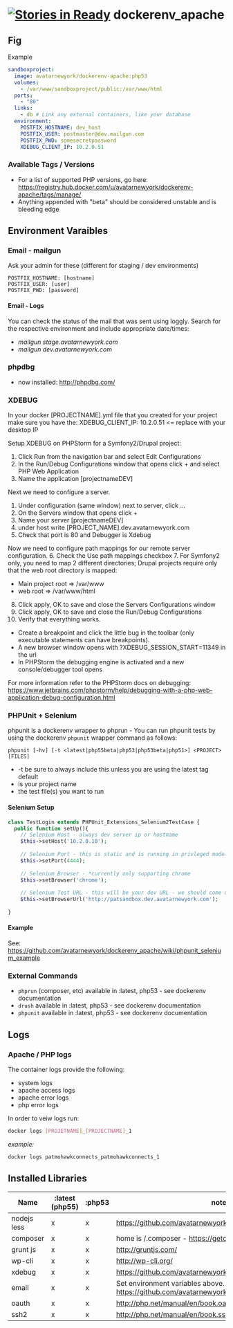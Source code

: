 [![Stories in Ready](https://badge.waffle.io/avatarnewyork/dockerenv_apache.png?label=ready&title=Ready)](https://waffle.io/avatarnewyork/dockerenv_apache)
dockerenv_apache
================

## Fig
Example
```yml
sandboxproject:
  image: avatarnewyork/dockerenv-apache:php53
  volumes:
    - /var/www/sandboxproject/public:/var/www/html
  ports:
    - "80"
  links: 
    - db # Link any external containers, like your database
  environment:
    POSTFIX_HOSTNAME: dev_host
    POSTFIX_USER: postmaster@dev.mailgun.com
    POSTFIX_PWD: somesecretpassword
    XDEBUG_CLIENT_IP: 10.2.0.51
```

### Available Tags / Versions
* For a list of supported PHP versions, go here: https://registry.hub.docker.com/u/avatarnewyork/dockerenv-apache/tags/manage/
* Anything appended with "beta" should be considered unstable and is bleeding edge

## Environment Varaibles
### Email - mailgun
Ask your admin for these (different for staging / dev environments)
```
POSTFIX_HOSTNAME: [hostname]
POSTFIX_USER: [user]
POSTFIX_PWD: [password]
```

#### Email - Logs
You can check the status of the mail that was sent using loggly.  Search for the respective environment and include appropriate date/times:
* _*mailgun stage.avatarnewyork.com*_
* _*mailgun dev.avatarnewyork.com*_

### phpdbg 
* now installed: http://phpdbg.com/

### XDEBUG
In your docker [PROJECTNAME].yml file that you created for your project make sure you have the:
XDEBUG_CLIENT_IP: 10.2.0.51 <= replace with your desktop IP

Setup XDEBUG on PHPStorm for a Symfony2/Drupal project:
1. Click Run from the navigation bar and select Edit Configurations
2. In the Run/Debug Configurations window that opens click + and select PHP Web Application
3. Name the application [projectnameDEV]

Next we need to configure a server.
1. Under configuration (same window) next to server, click ...
2. On the Servers window that opens click +
3. Name your server [projectnameDEV]
4. under host write [PROJECT_NAME].dev.avatarnewyork.com
5. Check that port is 80 and Debugger is Xdebug

Now we need to configure path mappings for our remote server configuration.
6. Check the Use path mappings checkbox
7. For Symfony2 only, you need to map 2 different directories; Drupal projects require only that the web root directory is mapped:
   - Main project root => /var/www
   - web root => /var/www/html
8. Click apply, OK to save and close the Servers Configurations window
9. Click apply, OK to save and close the Run/Debug Configurations
10. Verify that everything works. 
   - Create a breakpoint and click the little bug in the toolbar (only executable statements can have breakpoints).
   - A new browser window opens with ?XDEBUG_SESSION_START=11349 in the url
   - In PHPStorm the debugging engine is activated and a new console/debugger tool opens

For more information refer to the PHPStorm docs on debugging:
https://www.jetbrains.com/phpstorm/help/debugging-with-a-php-web-application-debug-configuration.html

### PHPUnit + Selenium
phpunit is a dockerenv wrapper to phprun - You can run phpunit tests by using the dockerenv `phpunit` wrapper command as follows:

`phpunit [-hv] [-t <latest|php55beta|php53|php53beta|php51>] <PROJECT> [FILES]`

* -t be sure to always include this unless you are using the latest tag default
* <PROJECT> is your project name
* <FILES> the test file(s) you want to run

#### Selenium Setup
```php
class TestLogin extends PHPUnit_Extensions_Selenium2TestCase {
  public function setUp(){
    // Selenium Host - always dev server ip or hostname
    $this->setHost('10.2.0.10');
	
	// Selenium Port - this is static and is running in privleged mode (will always be 4444)
    $this->setPort(4444);
	
	// Selenium Browser - *currently only supporting chrome
    $this->setBrowser('chrome');
	
	// Selenium Test URL - this will be your dev URL - we should come up with a way to make this dynamic
    $this->setBrowserUrl('http://patsandbox.dev.avatarnewyork.com');
	
}
```

#### Example

See: https://github.com/avatarnewyork/dockerenv_apache/wiki/phpunit_selenium_example

### External Commands
* `phprun` (composer, etc) available in :latest, php53 - see dockerenv documentation
* `drush` available in :latest, php53 - see dockerenv documentation
* `phpunit` available in :latest, php53 - see dockerenv documentation

## Logs

### Apache / PHP logs
The container logs provide the following:
* system logs
* apache access logs
* apache error logs
* php error logs

In order to veiw logs run:
```bash
docker logs [PROJETNAME]_[PROJECTNAME]_1
```

_*example:*_
```bash
docker logs patmohawkconnects_patmohawkconnects_1
```


## Installed Libraries

Name        | :latest (php55) | :php53 | notes
------------|-----------------|--------|--------
nodejs less | x               | x      | https://github.com/avatarnewyork/dockerenv_apache/issues/6
composer    | x               | x      | home is /.composer - https://getcomposer.org/
grunt js    | x               | x      | http://gruntjs.com/
wp-cli      | x               | x      | http://wp-cli.org/
xdebug      | x               | x      | https://github.com/avatarnewyork/dockerenv_apache/issues/8
email       | x               | x      | Set environment variables above.  See https://github.com/avatarnewyork/dockerenv_apache/issues/10
oauth       | x               | x      | http://php.net/manual/en/book.oauth.php
ssh2        | x               | x      | http://php.net/manual/en/book.ssh2.php
